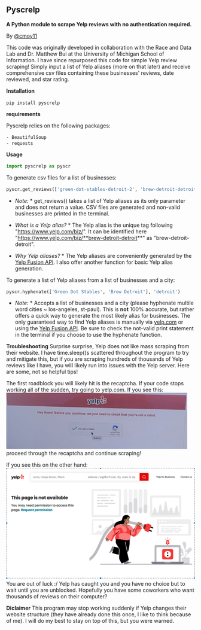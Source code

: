 ## Pyscrelp
**A Python module to scrape Yelp reviews with no authentication required.**

By [@cmoy11](https://github.com/cmoy11)

This code was originally developed in collaboration with the Race and Data Lab and Dr. Matthew Bui at the University of Michigan School of Information. I have since repurposed this code for simple Yelp review scraping! Simply input a list of Yelp aliases (more on that later) and receive comprehensive csv files containing these businesses' reviews, date reviewed, and star rating.

**Installation**

```pip install pyscrelp```

**requirements**

Pyscrelp relies on the following packages:

    - BeautifulSoup
    - requests

**Usage**

```python
import pyscrelp as pyscr
```    

To generate csv files for a list of businesses:
```python
pyscr.get_reviews(['green-dot-stables-detroit-2', 'brew-detroit-detroit'])
```
* *Note:* * 
get_reviews() takes a list of Yelp aliases as its only parameter and does not return a value. CSV files are generated and non-valid businesses are printed in the terminal.

* *What is a Yelp alias?* *
The Yelp alias is the unique tag following "https://www.yelp.com/biz/". It can be identified here "https://www.yelp.com/biz/**brew-detroit-detroit**" as "brew-detroit-detroit".

* *Why Yelp aliases?* *
The Yelp aliases are conveniently generated by the [Yelp Fusion  API](https://www.yelp.com/developers/documentation/v3/get_started). I also offer another function for basic Yelp alias generation.

To generate a list of Yelp aliases from a list of businesses and a city:
```python
pyscr.hyphenate(['Green Dot Stables', 'Brew Detroit'], 'detroit')
```
* *Note:* * Accepts a list of businesses and a city (please hyphenate multile word cities ~ los-angeles, st-paul). This is **not** 100% accurate, but rather offers a quick way to generate the most likely alias for businesses. The only guaranteed way to find Yelp aliases is manually via [yelp.com](yelp.com) or using the [Yelp Fusion  API](https://www.yelp.com/developers/documentation/v3/get_started). Be sure to check the not-valid print statement in the terminal if you choose to use the hyphenate function.

**Troubleshooting**
Surprise surprise, Yelp does not like mass scraping from their website. I have time.sleep()s scattered throughout the program to try and mitigate this, but if you are scraping hundreds of thousands of Yelp reviews like I have, you will likely run into issues with the Yelp server. Here are some, not so helpful tips! 

The first roadblock you will likely hit is the recaptcha. If your code stops working all of the sudden, try going to yelp.com. If you see this:
![image](images/capterra.png)
proceed through the recaptcha and continue scraping!

If you see this on the other hand:
![image](images/troubleshooting.png)
You are out of luck :/ Yelp has caught you and you have no choice but to wait until you are unblocked. Hopefully you have some coworkers who want thousands of reviews on their computer?

**Diclaimer**
This program may stop working suddenly if Yelp changes their website structure (they have already done this once, I like to think because of me). I will do my best to stay on top of this, but you were warned.
